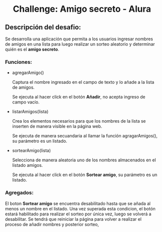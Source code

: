 <h1 align="center"> Challenge: Amigo secreto - Alura</h1>

<h2> Descripción del desafio: </h2>
<p>Se desarrolla una aplicación que permita a los usuarios ingresar nombres de amigos en una lista para luego realizar un sorteo aleatorio y determinar quién es el <b>amigo secreto</b>.</p>

<h3>Funciones:</h3>
<ul>
  <li>agregarAmigo()</li>
  <p>Captura el nombre ingresado en el campo de texto y lo añade a la lista de amigos.</p>
  <p>Se ejecuta al hacer click en el botón <b>Añadir</b>, no acepta ingreso de campo vacío.</p>
  <li>listarAmigos(lista)</li>
  <p>Crea los elementos necesarios para que los nombres de la lista se inserten de manera visible en la página web.</p>
  <p>Se ejecuta de manera secuandaria al llamar la función agragarAmigos(), su parámetro es un listado.</p>
  <li>sortearAmigo(lista)</li>
  <p>Selecciona de manera aleatoria uno de los nombres almacenados en el listado amigos.</p>
  <p>Se ejecuta al hacer click en el botón <b>Sortear amigo</b>, su parámetro es un listado.</p>
</ul>

<h3>Agregados:</h2>
<p>El boton <b>Sortear amigo</b> se encuentra desabilitado hasta que se añada al menos un nombre en el listado. Una vez superada esta condicion, el botón estará habilitado para realizar 
el sorteo por única vez, luego se volverá a desabilitar. Se tendrá que reiniciar la página para volver a realizar el proceso de añadir nombres y posterior sorteo,</p>

  

